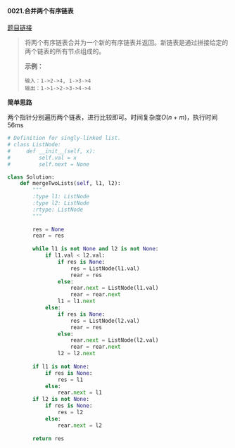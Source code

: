 #### 0021.合并两个有序链表
[题目链接](https://leetcode-cn.com/problems/merge-two-sorted-lists/)
> 将两个有序链表合并为一个新的有序链表并返回。新链表是通过拼接给定的两个链表的所有节点组成的。 
>
> **示例：**
>
> ```
> 输入：1->2->4, 1->3->4
> 输出：1->1->2->3->4->4
> ```

**简单思路**

两个指针分别遍历两个链表，进行比较即可。时间复杂度$O(n+m)$，执行时间56ms

```python
# Definition for singly-linked list.
# class ListNode:
#     def __init__(self, x):
#         self.val = x
#         self.next = None

class Solution:
    def mergeTwoLists(self, l1, l2):
        """
        :type l1: ListNode
        :type l2: ListNode
        :rtype: ListNode
        """
        
        res = None
        rear = res
        
        while l1 is not None and l2 is not None:
            if l1.val < l2.val:
                if res is None:
                    res = ListNode(l1.val)
                    rear = res
                else:
                    rear.next = ListNode(l1.val)
                    rear = rear.next
                l1 = l1.next
            else:
                if res is None:
                    res = ListNode(l2.val)
                    rear = res
                else:
                    rear.next = ListNode(l2.val)
                    rear = rear.next
                l2 = l2.next
        
        if l1 is not None:
            if res is None:
                res = l1
            else:
                rear.next = l1
        if l2 is not None:
            if res is None:
                res = l2
            else:
                rear.next = l2
            
        return res
```

